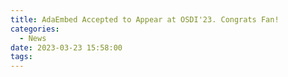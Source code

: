 ```yaml
---
title: AdaEmbed Accepted to Appear at OSDI'23. Congrats Fan!
categories:
  - News
date: 2023-03-23 15:58:00
tags:
---
```

